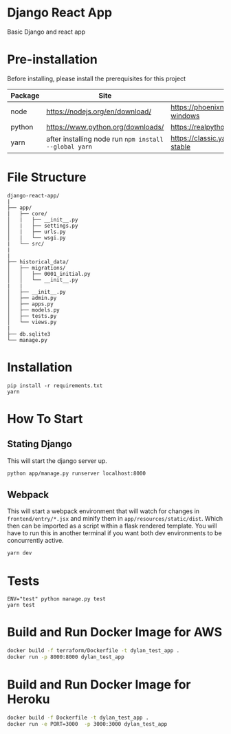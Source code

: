 # Django React App
Basic Django and react app

# Pre-installation
Before installing, please install the prerequisites for this project

| Package | Site | Guide |
| ----------- | ----------- | ----------- |
| node | https://nodejs.org/en/download/ |  https://phoenixnap.com/kb/install-node-js-npm-on-windows
| python | https://www.python.org/downloads/ | https://realpython.com/installing-python/
| yarn | after installing node run `npm install --global yarn` | https://classic.yarnpkg.com/en/docs/install/#windows-stable

# File Structure
```
django-react-app/
|
├── app/
|   ├── core/
│   |   ├── __init__.py
│   |   ├── settings.py
│   |   ├── urls.py
│   |   └── wsgi.py
|   └── src/
|
|
├── historical_data/
│   ├── migrations/
│   │   ├── 0001_initial.py
│   │   └── __init__.py
|   |
│   ├── __init__.py
│   ├── admin.py
│   ├── apps.py
│   ├── models.py
│   ├── tests.py
│   └── views.py
|
├── db.sqlite3
└── manage.py
```

# Installation
```
pip install -r requirements.txt
yarn
```

# How To Start
## Stating Django
This will start the django server up.
```bash
python app/manage.py runserver localhost:8000
```

## Webpack
This will start a webpack environment that will watch for changes in `frontend/entry/*.jsx` and minify them in `app/resources/static/dist`. Which then can be imported as a script within a flask rendered template. You will have to run this in another terminal if you want both dev environments to be concurrently active.
```bash
yarn dev
```

# Tests
```
ENV="test" python manage.py test   
yarn test
```

# Build and Run Docker Image for AWS
```bash
docker build -f terraform/Dockerfile -t dylan_test_app . 
docker run -p 8000:8000 dylan_test_app 
```

# Build and Run Docker Image for Heroku
```bash
docker build -f Dockerfile -t dylan_test_app . 
docker run -e PORT=3000  -p 3000:3000 dylan_test_app 
```